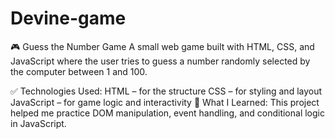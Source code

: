 # Devine-game
🎮 Guess the Number Game
A small web game built with HTML, CSS, and JavaScript where the user tries to guess a number randomly selected by the computer between 1 and 100.

✅ Technologies Used:
HTML – for the structure
CSS – for styling and layout
JavaScript – for game logic and interactivity
🚀 What I Learned:
This project helped me practice DOM manipulation, event handling, and conditional logic in JavaScript.
